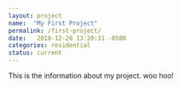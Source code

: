 ```yaml
---
layout: project
name:  "My First Project"
permalink: /first-project/
date:   2018-12-28 13:20:31 -0500
categories: residential
status: current
---
```


This is the information about my project. woo hoo!

